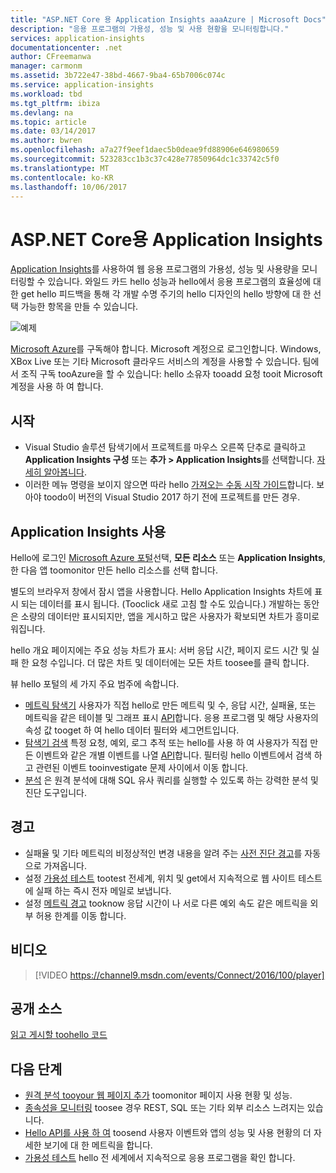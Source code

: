 ```yaml
---
title: "ASP.NET Core 용 Application Insights aaaAzure | Microsoft Docs"
description: "응용 프로그램의 가용성, 성능 및 사용 현황을 모니터링합니다."
services: application-insights
documentationcenter: .net
author: CFreemanwa
manager: carmonm
ms.assetid: 3b722e47-38bd-4667-9ba4-65b7006c074c
ms.service: application-insights
ms.workload: tbd
ms.tgt_pltfrm: ibiza
ms.devlang: na
ms.topic: article
ms.date: 03/14/2017
ms.author: bwren
ms.openlocfilehash: a7a27f9eef1daec5b0deae9fd88906e646980659
ms.sourcegitcommit: 523283cc1b3c37c428e77850964dc1c33742c5f0
ms.translationtype: MT
ms.contentlocale: ko-KR
ms.lasthandoff: 10/06/2017
---
```

# <a name="application-insights-for-aspnet-core"></a>ASP.NET Core용 Application Insights
[Application Insights](app-insights-overview.md)를 사용하여 웹 응용 프로그램의 가용성, 성능 및 사용량을 모니터링할 수 있습니다. 와일드 카드 hello 성능과 hello에서 응용 프로그램의 효율성에 대 한 get hello 피드백을 통해 각 개발 수명 주기의 hello 디자인의 hello 방향에 대 한 선택 가능한 항목을 만들 수 있습니다.

![예제](./media/app-insights-asp-net-core/sample.png)

[Microsoft Azure](http://azure.com)를 구독해야 합니다. Microsoft 계정으로 로그인합니다. Windows, XBox Live 또는 기타 Microsoft 클라우드 서비스의 계정을 사용할 수 있습니다. 팀에서 조직 구독 tooAzure을 할 수 있습니다: hello 소유자 tooadd 요청 tooit Microsoft 계정을 사용 하 여 합니다.

## <a name="getting-started"></a>시작

* Visual Studio 솔루션 탐색기에서 프로젝트를 마우스 오른쪽 단추로 클릭하고 **Application Insights 구성** 또는 **추가 > Application Insights**를 선택합니다. [자세히 알아봅니다](app-insights-asp-net.md).
* 이러한 메뉴 명령을 보이지 않으면 따라 hello [가져오는 수동 시작 가이드](https://github.com/Microsoft/ApplicationInsights-aspnetcore/wiki/Getting-Started)합니다. 보아야 toodo이 버전의 Visual Studio 2017 하기 전에 프로젝트를 만든 경우.

## <a name="using-application-insights"></a>Application Insights 사용
Hello에 로그인 [Microsoft Azure 포털](https://portal.azure.com)선택, **모든 리소스** 또는 **Application Insights**, 한 다음 앱 toomonitor 만든 hello 리소스를 선택 합니다.

별도의 브라우저 창에서 잠시 앱을 사용합니다. Hello Application Insights 차트에 표시 되는 데이터를 표시 됩니다. (Tooclick 새로 고침 할 수도 있습니다.) 개발하는 동안은 소량의 데이터만 표시되지만, 앱을 게시하고 많은 사용자가 확보되면 차트가 흥미로워집니다. 

hello 개요 페이지에는 주요 성능 차트가 표시: 서버 응답 시간, 페이지 로드 시간 및 실패 한 요청 수입니다. 더 많은 차트 및 데이터에는 모든 차트 toosee를 클릭 합니다.

뷰 hello 포털의 세 가지 주요 범주에 속합니다.

* [메트릭 탐색기](app-insights-metrics-explorer.md) 사용자가 직접 hello로 만든 메트릭 및 수, 응답 시간, 실패율, 또는 메트릭을 같은 테이블 및 그래프 표시 [API](app-insights-api-custom-events-metrics.md)합니다. 응용 프로그램 및 해당 사용자의 속성 값 tooget 하 여 hello 데이터 필터와 세그먼트입니다.
* [탐색기 검색](app-insights-diagnostic-search.md) 특정 요청, 예외, 로그 추적 또는 hello를 사용 하 여 사용자가 직접 만든 이벤트와 같은 개별 이벤트를 나열 [API](app-insights-api-custom-events-metrics.md)합니다. 필터링 hello 이벤트에서 검색 하 고 관련된 이벤트 tooinvestigate 문제 사이에서 이동 합니다.
* [분석](app-insights-analytics.md) 은 원격 분석에 대해 SQL 유사 쿼리를 실행할 수 있도록 하는 강력한 분석 및 진단 도구입니다.

## <a name="alerts"></a>경고
* 실패율 및 기타 메트릭의 비정상적인 변경 내용을 알려 주는 [사전 진단 경고](app-insights-proactive-diagnostics.md)를 자동으로 가져옵니다.
* 설정 [가용성 테스트](app-insights-monitor-web-app-availability.md) tootest 전세계, 위치 및 get에서 지속적으로 웹 사이트 테스트에 실패 하는 즉시 전자 메일로 보냅니다.
* 설정 [메트릭 경고](app-insights-monitor-web-app-availability.md) tooknow 응답 시간이 나 서로 다른 예외 속도 같은 메트릭을 외부 허용 한계를 이동 합니다.

## <a name="video"></a>비디오

> [!VIDEO https://channel9.msdn.com/events/Connect/2016/100/player] 

## <a name="open-source"></a>공개 소스
[읽고 게시할 toohello 코드](https://github.com/Microsoft/ApplicationInsights-aspnetcore#recent-updates)


## <a name="next-steps"></a>다음 단계
* [원격 분석 tooyour 웹 페이지 추가](app-insights-javascript.md) toomonitor 페이지 사용 현황 및 성능.
* [종속성을 모니터링](app-insights-asp-net-dependencies.md) toosee 경우 REST, SQL 또는 기타 외부 리소스 느려지는 있습니다.
* [Hello API를 사용 하 여](app-insights-api-custom-events-metrics.md) toosend 사용자 이벤트와 앱의 성능 및 사용 현황의 더 자세한 보기에 대 한 메트릭을 합니다.
* [가용성 테스트](app-insights-monitor-web-app-availability.md) hello 전 세계에서 지속적으로 응용 프로그램을 확인 합니다. 

